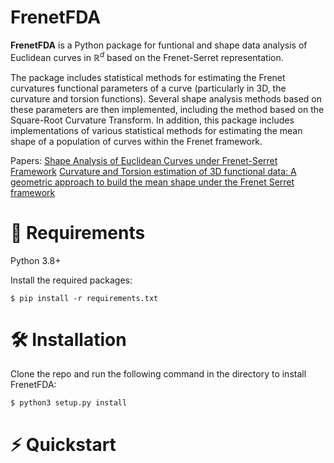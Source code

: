 <!-- ![FrenetFDA Banner](link_to_your_banner_image) -->

FrenetFDA
=========

**FrenetFDA** is a Python package for funtional and shape data analysis of Euclidean curves in $\mathbb{R}^d$ based on the Frenet-Serret representation. 

The package includes statistical methods for estimating the Frenet curvatures functional parameters of a curve (particularly in 3D, the curvature and torsion functions). 
Several shape analysis methods based on these parameters are then implemented, including the method based on the Square-Root Curvature Transform. 
In addition, this package includes implementations of various statistical methods for estimating the mean shape of a population of curves within the Frenet framework.

Papers: [Shape Analysis of Euclidean Curves under Frenet-Serret Framework](https://openaccess.thecvf.com/content/ICCV2023/papers/Chassat_Shape_Analysis_of_Euclidean_Curves_under_Frenet-Serret_Framework_ICCV_2023_paper.pdf)
        [Curvature and Torsion estimation of 3D functional data: A geometric approach to build the mean shape under the Frenet Serret framework](https://arxiv.org/abs/2203.02398)


🔗 Requirements
===============
Python 3.8+ 

Install the required packages:

```
$ pip install -r requirements.txt
```

🛠 Installation
===============

Clone the repo and run the following command in the directory to install FrenetFDA:

```
$ python3 setup.py install
```

⚡️ Quickstart
==============






<!-- preprocessing_euclidean_curve.py

    Class: PreprocessingEuclideanCurve

    Attributs:
        - Y, N, dim, time, time_derivatives, scale_ind, L, arc_s_dot, arc_s, grid_arc_s, arc_lenght_derivatives

    Methods:
        Accessibles: 
            - compute_time_derivatives
            - compute_arc_length
            - compute_arc_length_derivatives
            - compute_Z_Gram_Schmidt
            - compute_Z_local_poly_regregression
            - raw_curvatures_extrinsic_formulas
        Non Accessibles:
            - __constrained_local_polynomial_regression
            - __get_loc_param
            - __GramSchmidt


preprocessing_Frenet_path.py

    Class: PreprocessingFrenetPath

    Attributs:

    Methods:
        Accessibles:
            - raw_curvatures_approx_Frenet_ODE
            - raw_curvatures_local_approx_Frenet_ODE
            - 
        Non Accessibles:
            - __compute_sort_unique_val

    
smoothing_utils.py

    Functions:
        - kernel
        - adaptive_kernel
        - local_polynomial_smoothing
        - compute_weight_neighbors_local_smoothing


iek_filter_smoother_Frenet_state.py

    Class: IEKFilterSmootherFrenetState 

    Attributs:
        - n, dim_g, Sigma, W, gamma, P0, P, C, Q, X, Z, U, list_U, K_pts, F, A, H, L,
        - pred_Z, pred_gamma, pred_P, pred_C, track_Z, track_X, track_Q, track_gamma, track_P
        - smooth_Z, smooth_X, smooth_P_dble, smooth_P, smooth_P_full
    
    Methods:
        Accessibles:
            - tracking
            - smoothing

        Non Accessibles:
            - __propagation_Z
            - __propagation_gamma
            - __propagation_P
            - __propagation_C
            - __propagation_U
            - __predict
            - __update
            - __compute_full_P_smooth -->
            